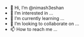 - 👋 Hi, I’m @nimash3eshan
- 👀 I’m interested in ...
- 🌱 I’m currently learning ...
- 💞️ I’m looking to collaborate on ...
- 📫 How to reach me ...

<!---
nimash3eshan/nimash3eshan is a ✨ special ✨ repository because its `README.md` (this file) appears on your GitHub profile.
You can click the Preview link to take a look at your changes.
--->
